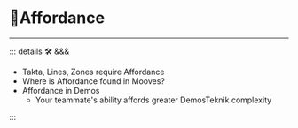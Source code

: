 # 💜<psike>Affordance</psike>

---

<!-- =================================================== -->
<!-- =================================================== -->
<!-- =================================================== -->
<!-- =================================================== -->
<!-- =================================================== -->
::: details 🛠 <dev>&&&</dev>

- Takta, Lines, Zones require Affordance
- Where is Affordance found in Mooves?
- Affordance in Demos
    - Your teammate's ability affords greater DemosTeknik complexity

:::
